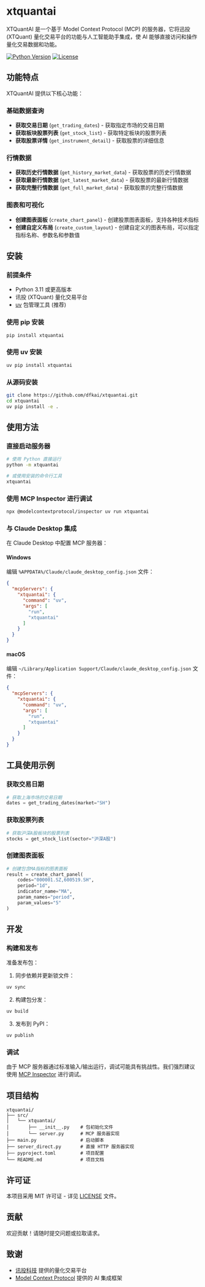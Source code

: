 # xtquantai

XTQuantAI 是一个基于 Model Context Protocol (MCP) 的服务器，它将迅投 (XTQuant) 量化交易平台的功能与人工智能助手集成，使 AI 能够直接访问和操作量化交易数据和功能。

[![Python Version](https://img.shields.io/badge/python-3.11+-blue.svg)](https://www.python.org/downloads/)
[![License](https://img.shields.io/badge/license-MIT-green.svg)](LICENSE)

## 功能特点

XTQuantAI 提供以下核心功能：

### 基础数据查询
- **获取交易日期** (`get_trading_dates`) - 获取指定市场的交易日期
- **获取板块股票列表** (`get_stock_list`) - 获取特定板块的股票列表
- **获取股票详情** (`get_instrument_detail`) - 获取股票的详细信息

### 行情数据
- **获取历史行情数据** (`get_history_market_data`) - 获取股票的历史行情数据
- **获取最新行情数据** (`get_latest_market_data`) - 获取股票的最新行情数据
- **获取完整行情数据** (`get_full_market_data`) - 获取股票的完整行情数据

### 图表和可视化
- **创建图表面板** (`create_chart_panel`) - 创建股票图表面板，支持各种技术指标
- **创建自定义布局** (`create_custom_layout`) - 创建自定义的图表布局，可以指定指标名称、参数名和参数值

## 安装

### 前提条件
- Python 3.11 或更高版本
- 讯投 (XTQuant) 量化交易平台
- [uv](https://github.com/astral-sh/uv) 包管理工具 (推荐)

### 使用 pip 安装
```bash
pip install xtquantai
```

### 使用 uv 安装
```bash
uv pip install xtquantai
```

### 从源码安装
```bash
git clone https://github.com/dfkai/xtquantai.git
cd xtquantai
uv pip install -e .
```

## 使用方法

### 直接启动服务器
```bash
# 使用 Python 直接运行
python -m xtquantai

# 或使用安装的命令行工具
xtquantai
```

### 使用 MCP Inspector 进行调试
```bash
npx @modelcontextprotocol/inspector uv run xtquantai
```

### 与 Claude Desktop 集成

在 Claude Desktop 中配置 MCP 服务器：

#### Windows
编辑 `%APPDATA%/Claude/claude_desktop_config.json` 文件：

```json
{
  "mcpServers": {
    "xtquantai": {
      "command": "uv",
      "args": [
        "run",
        "xtquantai"
      ]
    }
  }
}
```

#### macOS
编辑 `~/Library/Application Support/Claude/claude_desktop_config.json` 文件：

```json
{
  "mcpServers": {
    "xtquantai": {
      "command": "uv",
      "args": [
        "run",
        "xtquantai"
      ]
    }
  }
}
```

## 工具使用示例

### 获取交易日期
```python
# 获取上海市场的交易日期
dates = get_trading_dates(market="SH")
```

### 获取股票列表
```python
# 获取沪深A股板块的股票列表
stocks = get_stock_list(sector="沪深A股")
```

### 创建图表面板
```python
# 创建包含MA指标的图表面板
result = create_chart_panel(
    codes="000001.SZ,600519.SH",
    period="1d",
    indicator_name="MA",
    param_names="period",
    param_values="5"
)
```

## 开发

### 构建和发布

准备发布包：

1. 同步依赖并更新锁文件：
```bash
uv sync
```

2. 构建包分发：
```bash
uv build
```

3. 发布到 PyPI：
```bash
uv publish
```

### 调试

由于 MCP 服务器通过标准输入/输出运行，调试可能具有挑战性。我们强烈建议使用 [MCP Inspector](https://github.com/modelcontextprotocol/inspector) 进行调试。

## 项目结构

```
xtquantai/
├── src/
│   └── xtquantai/
│       ├── __init__.py    # 包初始化文件
│       └── server.py      # MCP 服务器实现
├── main.py                # 启动脚本
├── server_direct.py       # 直接 HTTP 服务器实现
├── pyproject.toml         # 项目配置
└── README.md              # 项目文档
```

## 许可证

本项目采用 MIT 许可证 - 详见 [LICENSE](LICENSE) 文件。

## 贡献

欢迎贡献！请随时提交问题或拉取请求。

## 致谢

- [讯投科技](https://www.thinktrader.net/) 提供的量化交易平台
- [Model Context Protocol](https://modelcontextprotocol.io/) 提供的 AI 集成框架